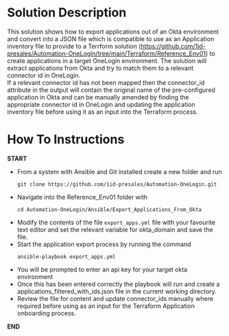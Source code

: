 # Solution Description
This solution shows how to export applications out of an Okta environment and convert into a JSON file which is compatible to use as an Application inventory file to provide to a Terrform solution (https://github.com/1id-presales/Automation-OneLogin/tree/main/Terraform/Reference_Env01) to create applications in a target OneLogin environment.
The solution will extract applications from Okta and try to match them to a relevant connector id in OneLogin.<br>
If a relevant connector id has not been mapped then the connector_id attribute in the output will contain the original name of the pre-configured application in Okta and can be manually amended by finding the appropriate connector id in OneLogin and updating the application inventory file before using it as an input into the Terraform process.

# How To Instructions



**START**
- From a system with Ansible and Git installed create a new folder and run 
<br><pre>`git clone https://github.com/1id-presales/Automation-OneLogin.git`</pre>
- Navigate into the Reference_Env01 folder with 
<br><pre>`cd Automation-OneLogin/Ansible/Export_Applications_From_Okta`</pre>
- Modify the contents of the file `export_apps.yml` file with your favourite text editor and set the relevant variable for okta_domain and save the file.
- Start the application export process by running the command 
<br><pre>`ansible-playbook export_apps.yml`</pre>
- You will be prompted to enter an api key for your target okta environment
- Once this has been entered correctly the playbook will run and create a applications_filtered_with_ids.json file in the current working directory.
- Review the file for content and update connector_ids manually where required before using as an input for the Terraform Application onboarding process.

**END**
